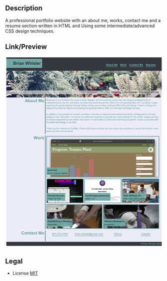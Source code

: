 ## Description
A professional portfolio website with an about me, works, contact me and a resume section written in HTML and Using some intermediate/advanced CSS design techniques.

## Link/Preview

<p align="center">
  <a href="https://shindekokoro.github.io/Portfolio/ "><img src="https://raw.githubusercontent.com/shindekokoro/Portfolio/main/portfolio.jpg"></a>
</p>


## Legal
- License [MIT](LICENSE)